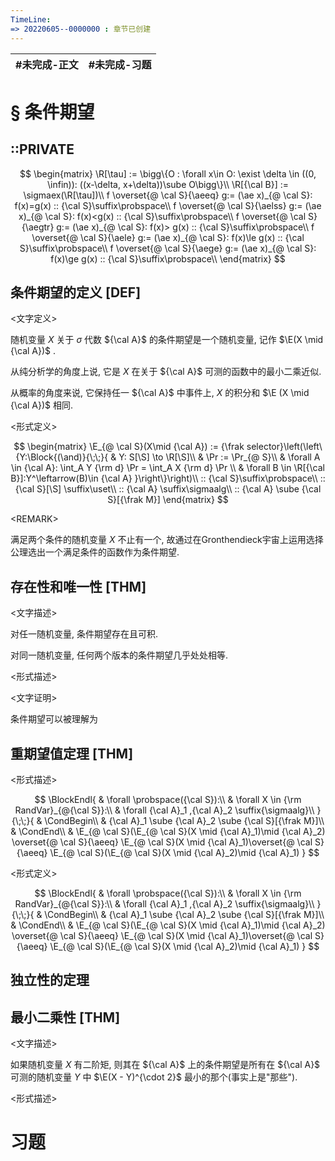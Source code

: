 ```yaml
---
TimeLine: 
=> 20220605--0000000 : 章节已创建
---
```

| #未完成-正文 | #未完成-习题 |
| ------------ | ------------ |

# § 条件期望

## ::PRIVATE

$$
\begin{matrix}
\R[\tau] := \bigg\{O : \forall x\in O: \exist \delta \in ((0, \infin)): ((x-\delta, x+\delta))\sube O\bigg\}\\
\R[{\cal B}] := \sigmaex(\R[\tau])\\
f \overset{@ \cal S}{\aeeq} g:= (\ae x)_{@ \cal S}: f(x)=g(x) :: {\cal S}\suffix\probspace\\
f \overset{@ \cal S}{\aelss} g:= (\ae x)_{@ \cal S}: f(x)<g(x) :: {\cal S}\suffix\probspace\\
f \overset{@ \cal S}{\aegtr} g:= (\ae x)_{@ \cal S}: f(x)> g(x) :: {\cal S}\suffix\probspace\\
f \overset{@ \cal S}{\aele} g:= (\ae x)_{@ \cal S}: f(x)\le g(x) :: {\cal S}\suffix\probspace\\
f \overset{@ \cal S}{\aege} g:= (\ae x)_{@ \cal S}: f(x)\ge g(x) :: {\cal S}\suffix\probspace\\
\end{matrix}
$$

## 条件期望的定义 [DEF]

\<文字定义\>

随机变量 $X$ 关于 $\sigma$ 代数 ${\cal A}$ 的条件期望是一个随机变量, 记作 $\E(X \mid {\cal A})$ . 

从纯分析学的角度上说, 它是 $X$ 在关于 ${\cal A}$ 可测的函数中的最小二乘近似. 

从概率的角度来说, 它保持任一 ${\cal A}$ 中事件上, $X$ 的积分和 $\E (X \mid {\cal A})$ 相同. 

\<形式定义\>

$$
\begin{matrix}
\E_{@ \cal S}(X\mid {\cal A}) := {\frak selector}\left(\left\{Y:\Block{(\and)}{\;\;}{
    & Y: S[\S] \to \R[\S]\\
    & \Pr := \Pr_{@ S}\\
    & \forall A \in {\cal A}: \int_A Y {\rm d} \Pr = \int_A X {\rm d} \Pr \\
    & \forall B \in \R[{\cal B}]:Y^\leftarrow(B)\in {\cal A}
}\right\}\right)\\
:: {\cal S}\suffix\probspace\\
:: {\cal S}[\S] \suffix\uset\\
:: {\cal A} \suffix\sigmaalg\\
:: {\cal A} \sube {\cal S}[{\frak M}]
\end{matrix}
$$

\<REMARK\>

满足两个条件的随机变量 $X$ 不止有一个, 故通过在Gronthendieck宇宙上运用选择公理选出一个满足条件的函数作为条件期望. 

## 存在性和唯一性 [THM]

\<文字描述\>

对任一随机变量, 条件期望存在且可积. 

对同一随机变量, 任何两个版本的条件期望几乎处处相等. 

\<形式描述\>


\<文字证明\>

条件期望可以被理解为

## 重期望值定理 [THM]

\<形式描述\>

$$
\BlockEndl{
    & \forall \probspace({\cal S}):\\
    & \forall X \in {\rm RandVar}_{@{\cal S}}:\\
    & \forall {\cal A}_1 ,{\cal A}_2 \suffix{\sigmaalg}\\
}{\;\;}{
    & \CondBegin\\
    & {\cal A}_1 \sube {\cal A}_2 \sube {\cal S}[{\frak M}]\\
    & \CondEnd\\
    & \E_{@ \cal S}(\E_{@ \cal S}(X \mid {\cal A}_1)\mid {\cal A}_2)
    \overset{@ \cal S}{\aeeq} \E_{@ \cal S}(X \mid {\cal A}_1)\overset{@ \cal S}{\aeeq}
    \E_{@ \cal S}(\E_{@ \cal S}(X \mid {\cal A}_2)\mid {\cal A}_1)
}
$$

\<形式定义\>

$$
\BlockEndl{
    & \forall \probspace({\cal S}):\\
    & \forall X \in {\rm RandVar}_{@{\cal S}}:\\
    & \forall {\cal A}_1 ,{\cal A}_2 \suffix{\sigmaalg}\\
}{\;\;}{
    & \CondBegin\\
    & {\cal A}_1 \sube {\cal A}_2 \sube {\cal S}[{\frak M}]\\
    & \CondEnd\\
    & \E_{@ \cal S}(\E_{@ \cal S}(X \mid {\cal A}_1)\mid {\cal A}_2)
    \overset{@ \cal S}{\aeeq} \E_{@ \cal S}(X \mid {\cal A}_1)\overset{@ \cal S}{\aeeq}
    \E_{@ \cal S}(\E_{@ \cal S}(X \mid {\cal A}_2)\mid {\cal A}_1)
}
$$

## 独立性的定理



## 最小二乘性 [THM]

\<文字描述\>

如果随机变量 $X$ 有二阶矩, 则其在 ${\cal A}$ 上的条件期望是所有在 ${\cal A}$ 可测的随机变量 $Y$ 中 $\E(X - Y)^{\cdot 2}$ 最小的那个(事实上是"那些"). 

\<形式描述\>



# 习题
